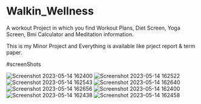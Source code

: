 # Walkin_Wellness

A workout Project in which you find Workout Plans, Diet Screen, Yoga Screen, Bmi Calculator and Meditation information.

This is my Minor Project and Everything is available like prject report & term paper.

#screenShots


![Screenshot 2023-05-14 162400](https://github.com/Ishh91/Walkin_Wellnesss/assets/80956605/2a2dcf25-c0b4-4b7e-82b5-78274e022fb7)
![Screenshot 2023-05-14 162522](https://github.com/Ishh91/Walkin_Wellnesss/assets/80956605/2d4fa593-c7b1-4ca5-a170-8b4bc6b28d1d)
![Screenshot 2023-05-14 162543](https://github.com/Ishh91/Walkin_Wellnesss/assets/80956605/52f31893-a5bb-4f23-8f2e-e3ec6c471ff3)
![Screenshot 2023-05-14 162640](https://github.com/Ishh91/Walkin_Wellnesss/assets/80956605/08250f31-edd6-4af8-a169-8930b4e1fe0b)
![Screenshot 2023-05-14 162656](https://github.com/Ishh91/Walkin_Wellnesss/assets/80956605/0d53f714-72aa-4884-9b92-1092c694573c)
![Screenshot 2023-05-14 162400](https://github.com/Ishh91/Walkin_Wellnesss/assets/80956605/b2405515-0569-43f8-8277-5a255afbded8)
![Screenshot 2023-05-14 162438](https://github.com/Ishh91/Walkin_Wellnesss/assets/80956605/aae4e161-7ef3-4999-9ac6-afbb8f20b1f5)
![Screenshot 2023-05-14 162458](https://github.com/Ishh91/Walkin_Wellnesss/assets/80956605/04987416-82e3-4f3f-ae99-57cf6957eadf)
